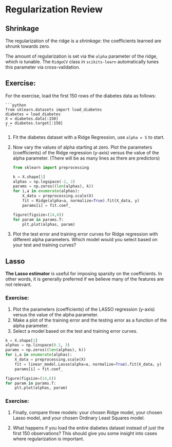 # Regularization Review

## Shrinkage

The regularization of the ridge is a *shrinkage*: the coefficients learned are shrunk towards zero.

The amount of regularization is set via the `alpha` parameter of the ridge,
which is tunable. The `RidgeCV` class in `scikits-learn` automatically tunes
this parameter via cross-validation.

## Exercise:
For the exercise, load the first 150 rows of the diabetes data as follows:

    ```python
    from sklearn.datasets import load_diabetes
    diabetes = load_diabetes
    X = diabetes.data[:150]
    y = diabetes.target[:150]
    ```

1. Fit the diabetes dataset with a Ridge Regression, use `alpha = 5` to start.
2. Now vary the values of alpha starting at zero. Plot the parameters (coefficients) of the Ridge regression (y-axis) versus the value of the alpha parameter. (There will be as many lines as there are predictors)

    ```python
    from sklearn import preprocessing
    
    k = X.shape[1]
    alphas = np.logspace(-2, 2)
    params = np.zeros((len(alphas), k))
    for i,a in enumerate(alphas):
        X_data = preprocessing.scale(X)
        fit = Ridge(alpha=a, normalize=True).fit(X_data, y)
        params[i] = fit.coef_
    
    figure(figsize=(14,6))
    for param in params.T:
        plt.plot(alphas, param)
    ```

3. Plot the test error and training error curves for Ridge regression with different alpha parameters.
   Which model would you select based on your test and training curves?



## Lasso

**The Lasso estimator** is useful for imposing sparsity on the coefficients. In
other words, it is generally preferred if we believe many of the features are
not relevant.

### Exercise:

 1. Plot the parameters (coefficients) of the LASSO regression (y-axis) versus the value of the alpha parameter.
 2. Make a plot of the training error and the testing error as a function of the alpha parameter.
 3. Select a model based on the test and training error curves.


```python
k = X.shape[1]
alphas = np.linspace(0.1, 3)
params = np.zeros((len(alphas), k))
for i,a in enumerate(alphas):
    X_data = preprocessing.scale(X)
    fit = linear_model.Lasso(alpha=a, normalize=True).fit(X_data, y)
    params[i] = fit.coef_

figure(figsize=(14,6))
for param in params.T:
    plt.plot(alphas, param)
```


### Exercise:
1.  Finally, compare three models:  your chosen Ridge model, your chosen Lasso model, and your chosen Ordinary Least Squares model.

2. What happens if you load the entire diabetes dataset instead of just the first 150 observations? This should give you some insight into cases where regularization is important.
